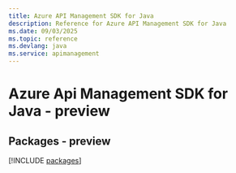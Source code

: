 ```yaml
---
title: Azure API Management SDK for Java
description: Reference for Azure API Management SDK for Java
ms.date: 09/03/2025
ms.topic: reference
ms.devlang: java
ms.service: apimanagement
---
```

# Azure Api Management SDK for Java - preview
## Packages - preview
[!INCLUDE [packages](api-management-index.md)]